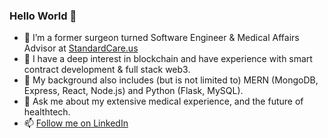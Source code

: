 ### Hello World 👋

- 🔭 I’m a former surgeon turned Software Engineer & Medical Affairs Advisor at <a href="https://www.standardcare.us/">StandardCare.us</a>
- 🌱 I have a deep interest in blockchain and have experience with smart contract development & full stack web3.
- 🌟 My background also includes (but is not limited to) MERN (MongoDB, Express, React, Node.js) and Python (Flask, MySQL).
- 💬 Ask me about my extensive medical experience, and the future of healthtech.
- 📫 <a href="https://www.linkedin.com/in/matthew-peterson-dpm/">Follow me on LinkedIn</a>


